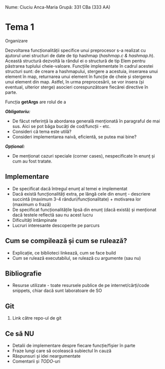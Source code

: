 Nume: Ciuciu Anca-Maria
Grupă: 331 CBa (333 AA)

# Tema 1

Organizare

Dezvoltarea funcționalității specifice unui preprocesor s-a realizat cu ajutorul unei structuri de date de tip hashmap (*hashmap.c & hashmap.h*). Această structură dezvoltă la rândul ei o structură de tip Elem pentru păstrarea tuplului cheie-valoare. Funcțiile implementate în cadrul acestei structuri sunt: de creare a hashmapului, stergere a acestuia, inserarea unui element în map, returnarea unui element în funcție de cheie și stergerea unui element din map. Astfel, în urma preprocesării, se vor insera (și eventual, ulterior sterge) asocieri corespunzătoare fiecărei directive în parte.

Funcția **getArgs** are rolul de a 

***Obligatoriu:*** 
* De făcut referință la abordarea generală menționată în paragraful de mai sus. Aici se pot băga bucăți de cod/funcții - etc.
* Consideri că tema este utilă?
* Consideri implementarea naivă, eficientă, se putea mai bine?

***Opțional:***
* De menționat cazuri speciale (corner cases), nespecificate în enunț și cum au fost tratate.


Implementare
-

* De specificat dacă întregul enunț al temei e implementat
* Dacă există funcționalități extra, pe lângă cele din enunț - descriere succintă (maximum 3-4 rânduri/funcționalitate) + motivarea lor (maximum o frază)
* De specificat funcționalitățile lipsă din enunț (dacă există) și menționat dacă testele reflectă sau nu acest lucru
* Dificultăți întâmpinate
* Lucruri interesante descoperite pe parcurs

Cum se compilează și cum se rulează?
-
* Explicație, ce biblioteci linkează, cum se face build
* Cum se rulează executabilul, se rulează cu argumente (sau nu)

Bibliografie
-

* Resurse utilizate - toate resursele publice de pe internet/cărți/code snippets, chiar dacă sunt laboratoare de SO

Git
-
1. Link către repo-ul de git

Ce să **NU**
-
* Detalii de implementare despre fiecare funcție/fișier în parte
* Fraze lungi care să ocolească subiectul în cauză
* Răspunsuri și idei neargumentate
* Comentarii și *TODO*-uri